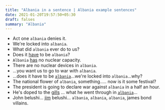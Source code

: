```yaml
---
title: "Albania in a sentence | Albania example sentences"
date: 2021-01-20T19:57:50+05:30
draft: falses
summary: "Albania"
---
```

- Act one `albania` denies it.
- We're locked into `albania`.
- What did `albania` ever do to us?
- Does it <u>have</u> to be `albania`?
- `Albania` <u>has</u> no nuclear capacity.
- There are no nuclear devices in `albania`.
- ...you want us to go to war with `albania`.
- ...does it have to be <u>`albania`</u>...we're locked into `albania`...why?
- The national flower of `albania`, something..... now is it some festival?
- The president is going to declare war against `albania` in a half an hour.
- He's doped to the <u>gills</u> ... what he went through in <u>`albania`</u>...
- John belushi... <u>jim</u> belushi... `albania`, `albania`, `albania`, james bond villains.
                 
